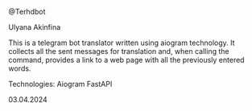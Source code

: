 @Terhdbot

Ulyana Akinfina

This is a telegram bot translator written using aiogram 
technology. It collects all the sent messages for translation and, 
when calling the command, provides a link to a web page with all the 
previously entered words.

Technologies:
Aiogram
FastAPI

03.04.2024